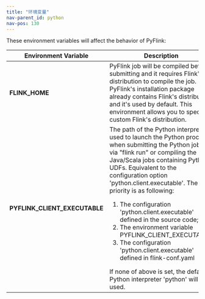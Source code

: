 ```yaml
---
title: "环境变量"
nav-parent_id: python
nav-pos: 130
---
```

<!--
Licensed to the Apache Software Foundation (ASF) under one
or more contributor license agreements.  See the NOTICE file
distributed with this work for additional information
regarding copyright ownership.  The ASF licenses this file
to you under the Apache License, Version 2.0 (the
"License"); you may not use this file except in compliance
with the License.  You may obtain a copy of the License at

  http://www.apache.org/licenses/LICENSE-2.0

Unless required by applicable law or agreed to in writing,
software distributed under the License is distributed on an
"AS IS" BASIS, WITHOUT WARRANTIES OR CONDITIONS OF ANY
KIND, either express or implied.  See the License for the
specific language governing permissions and limitations
under the License.
-->

These environment variables will affect the behavior of PyFlink:

<table class="table table-bordered">
  <thead>
    <tr>
      <th class="text-left" style="width: 30%">Environment Variable</th>
      <th class="text-center">Description</th>
    </tr>
  </thead>
  <tbody>
    <tr>
      <td>
        <strong>FLINK_HOME</strong>
      </td>
      <td>
        PyFlink job will be compiled before submitting and it requires Flink's distribution to compile the job.
        PyFlink's installation package already contains Flink's distribution and it's used by default.
        This environment allows you to specify a custom Flink's distribution.
      </td>
    </tr>
    <tr>
      <td>
        <strong>PYFLINK_CLIENT_EXECUTABLE</strong>
      </td>
      <td>
        The path of the Python interpreter used to launch the Python process when submitting the Python jobs via 
        "flink run" or compiling the Java/Scala jobs containing Python UDFs.
        Equivalent to the configuration option 'python.client.executable'. The priority is as following: 
        <ol>
        <li>The configuration 'python.client.executable' defined in the source code; </li>
        <li>The environment variable PYFLINK_CLIENT_EXECUTABLE; </li>
        <li>The configuration 'python.client.executable' defined in flink-conf.yaml</li>
        </ol>
        If none of above is set, the default Python interpreter 'python' will be used.
      </td>
    </tr>
  </tbody>
</table>
